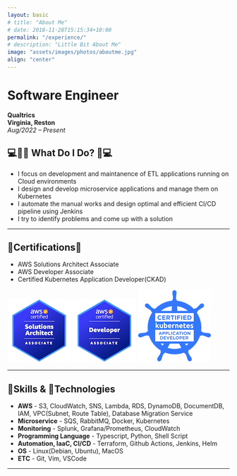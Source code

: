 ```yaml
---
layout: basic
# title: "About Me"
# date: 2018-11-28T15:15:34+10:00
permalink: "/experience/"
# description: "Little Bit About Me"
image: "assets/images/photos/aboutme.jpg"
align: "center"
---
```


# Software Engineer

**Qualtrics**  
**Virginia, Reston**  
*Aug/2022 – Present*  

## 💻🧑‍💼 What Do I Do? 🧑💻

- I focus on development and maintanence of ETL applications running on Cloud environments
- I design and develop microservice applications and manage them on Kubernetes
- I automate the manual works and design optimal and efficient CI/CD pipeline using Jenkins
- I try to identify problems and come up with a solution

---

## 🏅Certifications🏅

- AWS Solutions Architect Associate
- AWS Developer Associate
- Certified Kubernetes Application Developer(CKAD)

![AWS Solutions Architect Associate](/assets/images/certifications/aws-solutions-architect-associate.png)
![AWS Developer Associate](/assets/images/certifications/aws-developer-associate.png)
![Certified Kubernetes Application Developer (CKAD)](/assets/images/certifications/ckad.png)

---

## 🔨Skills & 🤖Technologies

- **AWS** - S3, CloudWatch, SNS, Lambda, RDS, DynamoDB, DocumentDB, IAM, VPC(Subnet, Route Table), Database Migration Service
- **Microservice** -  SQS, RabbitMQ, Docker, Kubernetes
- **Monitoring** - Splunk, Grafana/Prometheus, CloudWatch
- **Programming Language** - Typescript, Python, Shell Script
- **Automation, IaaC, CI/CD** - Terraform, Github Actions, Jenkins, Helm
- **OS** - Linux(Debian, Ubuntu), MacOS
- **ETC** - Git, Vim, VSCode

---




<!-- # Creating Modern Websites

Web design encompasses many different skills and disciplines in the production and maintenance of websites.

Often many individuals will work in teams covering different aspects of the design process, although some designers will cover them all. Web design partially overlaps web engineering in the broader scope of web development.

## What is Web Design?

User experience is about how a user interacts with, and experiences, a particular product, system or service. As a UX designer, you should consider the Why, What and How of product use.

{% include framework/shortcodes/figure.html src="assets/images/photos/content-1.webp" title="Steve Francia" caption="Designing in Figma" alt="Photo of designing a website in Figma" link="https://figma.com" target="\_blank" %}

## Front-end Development

The What addresses the things people can do with a product—its functionality. Finally, the How relates to the design of functionality in an accessible and aesthetically pleasant way. UX designers start with the Why before determining the What and then, finally, the How in order to create products that users can form meaningful experiences with. In software designs, you will need to ensure the product’s “substance” comes through an existing device and offers a seamless, fluid experience.

> As a UX designer, you should consider the Why, What and How of product use.

Web designers are expected to have an awareness of usability and if their role involves creating markup then they are also expected to be up to date with web accessibility guidelines.

## Design Systems

A Design System is a set of interconnected patterns and shared practices coherently organized to aid in digital product design and development of products such as apps or websites.

{% include framework/shortcodes/youtube.html id='2M6dJ2Uynhg' %}

## Process

There are two primary jobs involved in creating a website: the web designer and web developer, who often work closely together on a website. The web designers are responsible for the visual aspect, which includes the layout, coloring and typography of a web page.

- User experience research
- Visual design and illustration
- Programming and coding

![Design In Figma]({{ "/assets/images/photos/content-2.webp" | relative_url }})

Web designers will also have a working knowledge of markup languages such as HTML and CSS, although the extent of their knowledge will differ from one web designer to another. -->